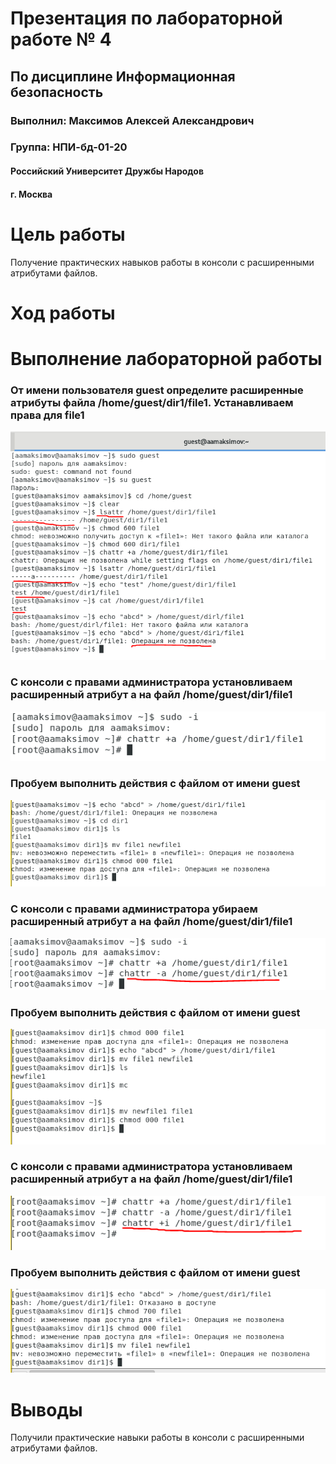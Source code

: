 
# Презентация по лабораторной работе № 4

## По дисциплине Информационная безопасность

### Выполнил: Максимов Алексей Александрович
### Группа: НПИ-бд-01-20

  #### Российский Университет Дружбы Народов
  #### г. Москва


# Цель работы

Получение практических навыков работы в консоли с расширенными
атрибутами файлов.

# Ход работы

# Выполнение лабораторной работы
### От имени пользователя guest определите расширенные атрибуты файла /home/guest/dir1/file1. Устанавливаем права для file1

![](image/1.PNG)

### С консоли с правами администратора установливаем расширенный атрибут a на файл /home/guest/dir1/file1

![](image/2.PNG)

### Пробуем выполнить действия с файлом от имени guest

![](image/3.PNG)

### С консоли с правами администратора убираем расширенный атрибут a на файл /home/guest/dir1/file1

![](image/4.PNG)

### Пробуем выполнить действия с файлом от имени guest

![](image/5.PNG)

### С консоли с правами администратора установливаем расширенный атрибут a на файл /home/guest/dir1/file1

![](image/6.PNG)

### Пробуем выполнить действия с файлом от имени guest

![](image/7.PNG)

# Выводы

Получили практические навыки работы в консоли с расширенными
атрибутами файлов.
